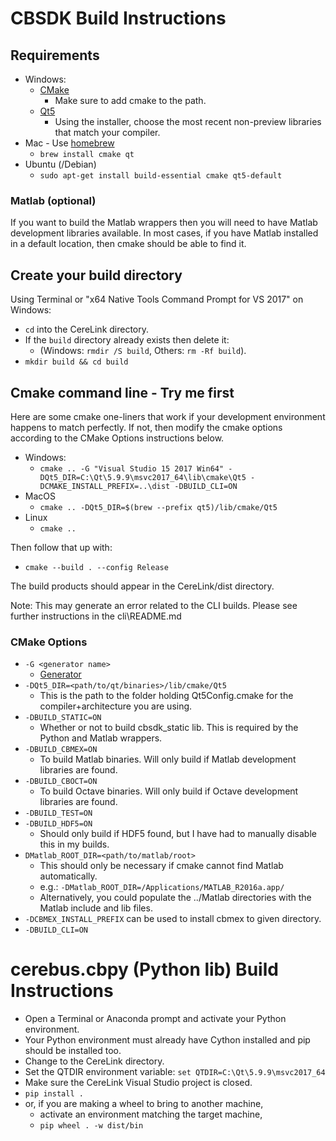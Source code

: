 # CBSDK Build Instructions

## Requirements

* Windows:
    * [CMake](https://cmake.org/download/)
        * Make sure to add cmake to the path.
    * [Qt5](https://www.qt.io/download-open-source/)
        * Using the installer, choose the most recent non-preview libraries that match your compiler.
* Mac - Use [homebrew](https://brew.sh/)
    * `brew install cmake qt`
* Ubuntu (/Debian)
    * `sudo apt-get install build-essential cmake qt5-default`

### Matlab (optional)

If you want to build the Matlab wrappers then you will need to have Matlab development libraries available. In most cases, if you have Matlab installed in a default location, then cmake should be able to find it.

## Create your build directory

Using Terminal or "x64 Native Tools Command Prompt for VS 2017" on Windows:
* `cd` into the CereLink directory.
* If the `build` directory already exists then delete it:
    * (Windows: `rmdir /S build`, Others: `rm -Rf build`).
* `mkdir build && cd build`

## Cmake command line - Try me first

Here are some cmake one-liners that work if your development environment happens to match perfectly. If not, then modify the cmake options according to the CMake Options instructions below.

* Windows:
    * `cmake .. -G "Visual Studio 15 2017 Win64" -DQt5_DIR=C:\Qt\5.9.9\msvc2017_64\lib\cmake\Qt5 -DCMAKE_INSTALL_PREFIX=..\dist -DBUILD_CLI=ON`
* MacOS
    * `cmake .. -DQt5_DIR=$(brew --prefix qt5)/lib/cmake/Qt5`
* Linux
    * `cmake ..`

Then follow that up with:
* `cmake --build . --config Release`

The build products should appear in the CereLink/dist directory.

Note: This may generate an error related to the CLI builds. Please see further instructions in the cli\README.md

### CMake Options

* `-G <generator name>`
    * [Generator](https://cmake.org/cmake/help/latest/manual/cmake-generators.7.html#cmake-generators)
* `-DQt5_DIR=<path/to/qt/binaries>/lib/cmake/Qt5`
    * This is the path to the folder holding Qt5Config.cmake for the compiler+architecture you are using.
* `-DBUILD_STATIC=ON`
    * Whether or not to build cbsdk_static lib. This is required by the Python and Matlab wrappers.
* `-DBUILD_CBMEX=ON`
    * To build Matlab binaries. Will only build if Matlab development libraries are found.
* `-DBUILD_CBOCT=ON`
    * To build Octave binaries. Will only build if Octave development libraries are found.
* `-DBUILD_TEST=ON`
* `-DBUILD_HDF5=ON`
    * Should only build if HDF5 found, but I have had to manually disable this in my builds.
* `DMatlab_ROOT_DIR=<path/to/matlab/root>`
    * This should only be necessary if cmake cannot find Matlab automatically.
    * e.g.: `-DMatlab_ROOT_DIR=/Applications/MATLAB_R2016a.app/`
    * Alternatively, you could populate the ../Matlab directories with the Matlab include and lib files.
* `-DCBMEX_INSTALL_PREFIX` can be used to install cbmex to given directory.
* `-DBUILD_CLI=ON`

# cerebus.cbpy (Python lib) Build Instructions

* Open a Terminal or Anaconda prompt and activate your Python environment.
* Your Python environment must already have Cython installed and pip should be installed too.
* Change to the CereLink directory.
* Set the QTDIR environment variable: `set QTDIR=C:\Qt\5.9.9\msvc2017_64`
* Make sure the CereLink Visual Studio project is closed.
* `pip install .`
* or, if you are making a wheel to bring to another machine,
  * activate an environment matching the target machine,
  * `pip wheel . -w dist/bin`
